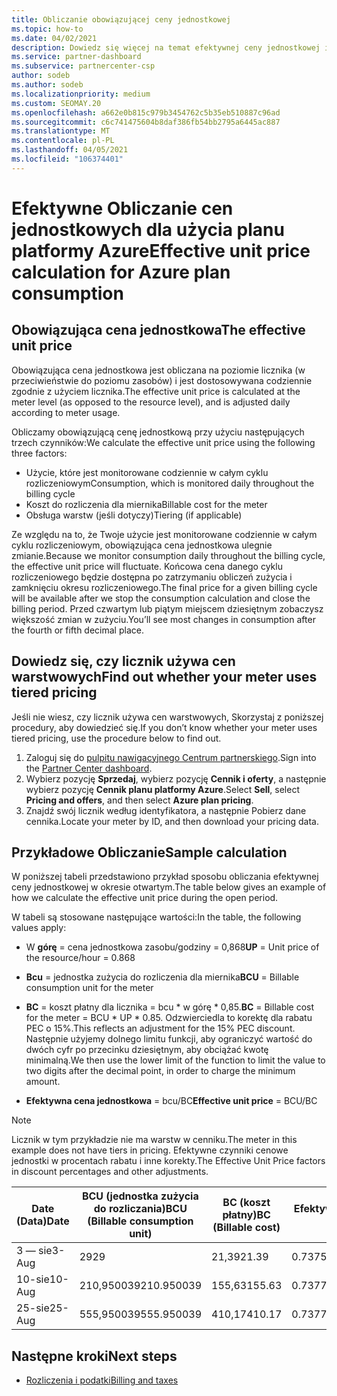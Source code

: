 ```yaml
---
title: Obliczanie obowiązującej ceny jednostkowej
ms.topic: how-to
ms.date: 04/02/2021
description: Dowiedz się więcej na temat efektywnej ceny jednostkowej i sposobu jej obliczania. Ten artykuł zawiera również Przykładowe obliczenia.
ms.service: partner-dashboard
ms.subservice: partnercenter-csp
author: sodeb
ms.author: sodeb
ms.localizationpriority: medium
ms.custom: SEOMAY.20
ms.openlocfilehash: a662e0b815c979b3454762c5b35eb510887c96ad
ms.sourcegitcommit: c6c741475604b8daf386fb54bb2795a6445ac887
ms.translationtype: MT
ms.contentlocale: pl-PL
ms.lasthandoff: 04/05/2021
ms.locfileid: "106374401"
---
```

# <a name="effective-unit-price-calculation-for-azure-plan-consumption"></a><span data-ttu-id="fb851-104">Efektywne Obliczanie cen jednostkowych dla użycia planu platformy Azure</span><span class="sxs-lookup"><span data-stu-id="fb851-104">Effective unit price calculation for Azure plan consumption</span></span>

## <a name="the-effective-unit-price"></a><span data-ttu-id="fb851-105">Obowiązująca cena jednostkowa</span><span class="sxs-lookup"><span data-stu-id="fb851-105">The effective unit price</span></span>

<span data-ttu-id="fb851-106">Obowiązująca cena jednostkowa jest obliczana na poziomie licznika (w przeciwieństwie do poziomu zasobów) i jest dostosowywana codziennie zgodnie z użyciem licznika.</span><span class="sxs-lookup"><span data-stu-id="fb851-106">The effective unit price is calculated at the meter level (as opposed to the resource level), and is adjusted daily according to meter usage.</span></span>

<span data-ttu-id="fb851-107">Obliczamy obowiązującą cenę jednostkową przy użyciu następujących trzech czynników:</span><span class="sxs-lookup"><span data-stu-id="fb851-107">We calculate the effective unit price using the following three factors:</span></span>

- <span data-ttu-id="fb851-108">Użycie, które jest monitorowane codziennie w całym cyklu rozliczeniowym</span><span class="sxs-lookup"><span data-stu-id="fb851-108">Consumption, which is monitored daily throughout the billing cycle</span></span>
- <span data-ttu-id="fb851-109">Koszt do rozliczenia dla miernika</span><span class="sxs-lookup"><span data-stu-id="fb851-109">Billable cost for the meter</span></span>
- <span data-ttu-id="fb851-110">Obsługa warstw (jeśli dotyczy)</span><span class="sxs-lookup"><span data-stu-id="fb851-110">Tiering (if applicable)</span></span>

<span data-ttu-id="fb851-111">Ze względu na to, że Twoje użycie jest monitorowane codziennie w całym cyklu rozliczeniowym, obowiązująca cena jednostkowa ulegnie zmianie.</span><span class="sxs-lookup"><span data-stu-id="fb851-111">Because we monitor consumption daily throughout the billing cycle, the effective unit price will fluctuate.</span></span> <span data-ttu-id="fb851-112">Końcowa cena danego cyklu rozliczeniowego będzie dostępna po zatrzymaniu obliczeń zużycia i zamknięciu okresu rozliczeniowego.</span><span class="sxs-lookup"><span data-stu-id="fb851-112">The final price for a given billing cycle will be available after we stop the consumption calculation and close the billing period.</span></span> <span data-ttu-id="fb851-113">Przed czwartym lub piątym miejscem dziesiętnym zobaczysz większość zmian w zużyciu.</span><span class="sxs-lookup"><span data-stu-id="fb851-113">You’ll see most changes in consumption after the fourth or fifth decimal place.</span></span>

## <a name="find-out-whether-your-meter-uses-tiered-pricing"></a><span data-ttu-id="fb851-114">Dowiedz się, czy licznik używa cen warstwowych</span><span class="sxs-lookup"><span data-stu-id="fb851-114">Find out whether your meter uses tiered pricing</span></span>

<span data-ttu-id="fb851-115">Jeśli nie wiesz, czy licznik używa cen warstwowych, Skorzystaj z poniższej procedury, aby dowiedzieć się.</span><span class="sxs-lookup"><span data-stu-id="fb851-115">If you don’t know whether your meter uses tiered pricing, use the procedure below to find out.</span></span> 

1. <span data-ttu-id="fb851-116">Zaloguj się do [pulpitu nawigacyjnego Centrum partnerskiego](https://partner.microsoft.com/dashboard/).</span><span class="sxs-lookup"><span data-stu-id="fb851-116">Sign into the [Partner Center dashboard](https://partner.microsoft.com/dashboard/).</span></span>
2. <span data-ttu-id="fb851-117">Wybierz pozycję **Sprzedaj**, wybierz pozycję **Cennik i oferty**, a następnie wybierz pozycję **Cennik planu platformy Azure**.</span><span class="sxs-lookup"><span data-stu-id="fb851-117">Select **Sell**, select **Pricing and offers**, and then select **Azure plan pricing**.</span></span>
3. <span data-ttu-id="fb851-118">Znajdź swój licznik według identyfikatora, a następnie Pobierz dane cennika.</span><span class="sxs-lookup"><span data-stu-id="fb851-118">Locate your meter by ID, and then download your pricing data.</span></span> 

## <a name="sample-calculation"></a><span data-ttu-id="fb851-119">Przykładowe Obliczanie</span><span class="sxs-lookup"><span data-stu-id="fb851-119">Sample calculation</span></span>

<span data-ttu-id="fb851-120">W poniższej tabeli przedstawiono przykład sposobu obliczania efektywnej ceny jednostkowej w okresie otwartym.</span><span class="sxs-lookup"><span data-stu-id="fb851-120">The table below gives an example of how we calculate the effective unit price during the open period.</span></span>

<span data-ttu-id="fb851-121">W tabeli są stosowane następujące wartości:</span><span class="sxs-lookup"><span data-stu-id="fb851-121">In the table, the following values apply:</span></span> 

- <span data-ttu-id="fb851-122">W **górę** = cena jednostkowa zasobu/godziny = 0,868</span><span class="sxs-lookup"><span data-stu-id="fb851-122">**UP** = Unit price of the resource/hour = 0.868</span></span>

- <span data-ttu-id="fb851-123">**Bcu** = jednostka zużycia do rozliczenia dla miernika</span><span class="sxs-lookup"><span data-stu-id="fb851-123">**BCU** = Billable consumption unit for the meter</span></span>

- <span data-ttu-id="fb851-124">**BC** = koszt płatny dla licznika = bcu \* w górę \* 0,85.</span><span class="sxs-lookup"><span data-stu-id="fb851-124">**BC** = Billable cost for the meter = BCU \* UP \* 0.85.</span></span> <span data-ttu-id="fb851-125">Odzwierciedla to korektę dla rabatu PEC o 15%.</span><span class="sxs-lookup"><span data-stu-id="fb851-125">This reflects an adjustment for the 15% PEC discount.</span></span> <span data-ttu-id="fb851-126">Następnie użyjemy dolnego limitu funkcji, aby ograniczyć wartość do dwóch cyfr po przecinku dziesiętnym, aby obciążać kwotę minimalną.</span><span class="sxs-lookup"><span data-stu-id="fb851-126">We then use the lower limit of the function to limit the value to two digits after the decimal point, in order to charge the minimum amount.</span></span> 

- <span data-ttu-id="fb851-127">**Efektywna cena jednostkowa** = bcu/BC</span><span class="sxs-lookup"><span data-stu-id="fb851-127">**Effective unit price** = BCU/BC</span></span>

>[!NOTE]
><span data-ttu-id="fb851-128">Licznik w tym przykładzie nie ma warstw w cenniku.</span><span class="sxs-lookup"><span data-stu-id="fb851-128">The meter in this example does not have tiers in pricing.</span></span> <span data-ttu-id="fb851-129">Efektywne czynniki cenowe jednostki w procentach rabatu i inne korekty.</span><span class="sxs-lookup"><span data-stu-id="fb851-129">The Effective Unit Price factors in discount percentages and other adjustments.</span></span>

| <span data-ttu-id="fb851-130">Date (Data)</span><span class="sxs-lookup"><span data-stu-id="fb851-130">Date</span></span> | <span data-ttu-id="fb851-131">BCU (jednostka zużycia do rozliczania)</span><span class="sxs-lookup"><span data-stu-id="fb851-131">BCU (Billable consumption unit)</span></span> | <span data-ttu-id="fb851-132">BC (koszt płatny)</span><span class="sxs-lookup"><span data-stu-id="fb851-132">BC (Billable cost)</span></span> | <span data-ttu-id="fb851-133">Efektywna cena jednostkowa</span><span class="sxs-lookup"><span data-stu-id="fb851-133">Effective unit price</span></span> |
| ------ | ----------- | ----------- | ----------- |  
| <span data-ttu-id="fb851-134">3 — sie</span><span class="sxs-lookup"><span data-stu-id="fb851-134">3-Aug</span></span> | <span data-ttu-id="fb851-135">29</span><span class="sxs-lookup"><span data-stu-id="fb851-135">29</span></span> | <span data-ttu-id="fb851-136">21,39</span><span class="sxs-lookup"><span data-stu-id="fb851-136">21.39</span></span> | <span data-ttu-id="fb851-137">0.737586206896552</span><span class="sxs-lookup"><span data-stu-id="fb851-137">0.737586206896552</span></span> |
| <span data-ttu-id="fb851-138">10-sie</span><span class="sxs-lookup"><span data-stu-id="fb851-138">10-Aug</span></span> | <span data-ttu-id="fb851-139">210,950039</span><span class="sxs-lookup"><span data-stu-id="fb851-139">210.950039</span></span> | <span data-ttu-id="fb851-140">155,63</span><span class="sxs-lookup"><span data-stu-id="fb851-140">155.63</span></span> | <span data-ttu-id="fb851-141">0.737757626107858</span><span class="sxs-lookup"><span data-stu-id="fb851-141">0.737757626107858</span></span> |
| <span data-ttu-id="fb851-142">25-sie</span><span class="sxs-lookup"><span data-stu-id="fb851-142">25-Aug</span></span> | <span data-ttu-id="fb851-143">555,950039</span><span class="sxs-lookup"><span data-stu-id="fb851-143">555.950039</span></span> | <span data-ttu-id="fb851-144">410,17</span><span class="sxs-lookup"><span data-stu-id="fb851-144">410.17</span></span> | <span data-ttu-id="fb851-145">0.737782122900436</span><span class="sxs-lookup"><span data-stu-id="fb851-145">0.737782122900436</span></span> |

## <a name="next-steps"></a><span data-ttu-id="fb851-146">Następne kroki</span><span class="sxs-lookup"><span data-stu-id="fb851-146">Next steps</span></span>

- [<span data-ttu-id="fb851-147">Rozliczenia i podatki</span><span class="sxs-lookup"><span data-stu-id="fb851-147">Billing and taxes</span></span>](billing.md)
